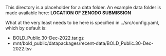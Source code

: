 This directory is a placeholder for a data folder. An example data folder is made available here: **LOCATION OF ZENODO SUBMISSION**

What at the very least needs to be here is specified in ../src/config.yaml, which by default is:

- BOLD_Public.30-Dec-2022.tar.gz
- mnt/bold_public/datapackages/recent-data/BOLD_Public.30-Dec-2022.tsv


